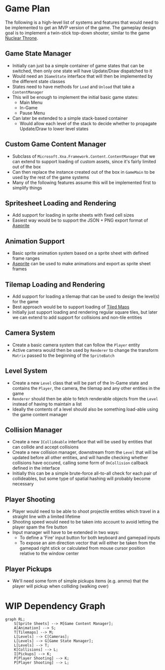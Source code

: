 # Game Plan

The following is a high-level list of systems and features that would need to be implemented to get an MVP version of the game. The gameplay design goal is to implement a twin-stick top-down shooter, similar to the game [Nuclear Throne](https://www.gog.com/en/game/nuclear_throne).

## Game State Manager
- Initially can just ba a simple container of game states that can be switched, then only one state will have Update/Draw dispatched to it
- Would need an `IGameState` interface that will then be implemented by the different state classes
- States need to have methods for `Load` and `Unload` that take a `ContentManager`
- This will be enough to implement the initial basic game states:
    - Main Menu
    - In-Game
    - Pause Menu
- Can later be extended to a simple stack-based container
    - Would allow each level of the stack to decide whether to propagate Update/Draw to lower level states

## Custom Game Content Manager
- Subclass of `Microsoft.Xna.Framework.Content.ContentManager` that we can extend to support loading of custom assets, since it's fairly limited out of the box
- Can then replace the instance created out of the box in `GameMain` to be used by the rest of the game systems
- Many of the following features assume this will be implemented first to simplify things

## Spritesheet Loading and Rendering
- Add support for loading in sprite sheets with fixed cell sizes
- Easiest way would be to support the JSON + PNG export format of [Aseprite](https://www.aseprite.org)

## Animation Support
- Basic sprite animation system based on a sprite sheet with defined frame ranges
- [Aseprite](https://www.aseprite.org) can be used to make animations and export as sprite sheet frames

## Tilemap Loading and Rendering
- Add support for loading a tilemap that can be used to design the level(s) for the game
- Best approach would be to support loading of [Tiled Maps](https://doc.mapeditor.org/)
- Initially just support loading and rendering regular square tiles, but later we can extend to add support for collisions and non-tile entities

## Camera System
- Create a basic camera system that can follow the `Player` entity
- Active camera would then be used by `Renderer` to change the transform `Matrix` passed to the beginning of the `SpriteBatch`

## Level System
- Create a new `Level` class that will be part of the In-Game state and contains the `Player`, the camera, the tilemap and any other entities in the game
- `Renderer` should then be able to fetch renderable objects from the `Level` instead of having to maintain a list
- Ideally the contents of a level should also be something load-able using the game content manager

## Collision Manager
- Create a new `ICollideable` interface that will be used by entities that can collide and accept collisions
- Create a new collision manager, downstream from the `Level` that will be updated before all other entities, and will handle checking whether collisions have occured, calling some form of `OnCollision` callback defined in the interface
- Initially this can be a simple brute-force all-to-all check for each pair of collideables, but some type of spatial hashing will probably become necessary

## Player Shooting
- Player would need to be able to shoot projectile entities which travel in a straight line with a limited lifetime
- Shooting speed would need to be taken into account to avoid letting the player spam the fire button
- Input manager will have to be extended in two ways:
    - To define a 'Fire' input button for both keyboard and gamepad inputs
    - To expose an aim direction vector that will either be taken from the gamepad right stick or calculated from mouse cursor position relative to the window center

## Player Pickups
- We'll need some form of simple pickups items (e.g. ammo) that the player will pickup when colliding (walking over)


# WIP Dependency Graph
```mermaid
graph RL;
    S[Sprite Sheets] --> M[Game Content Manager];
    A[Animation] --> S;
    T[Tilemaps] --> M;
    L[Levels] --> C[Cameras];
    L[Levels] --> G[Game State Manager];
    L[Levels] --> T;
    K[Collisions] --> L;
    I[Pickups] --> K;
    P[Player Shooting] --> K;
    P[Player Shooting] --> L;
```
